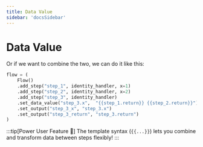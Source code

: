 ```yaml
---
title: Data Value
sidebar: 'docsSidebar'
---
```


# Data Value

Or if we want to combine the two, we can do it like this:

```python {6}
flow = (
    Flow()
    .add_step("step_1", identity_handler, x=1)
    .add_step("step_2", identity_handler, x=2)
    .add_step("step_3", identity_handler)
    .set_data_value("step_3.x",  "{{step_1.return}} {{step_2.return}}") # Input: "1 2"
    .set_output("step_3_x", "step_3.x")
    .set_output("step_3_return", "step_3.return")
)
```

:::tip[Power User Feature 💪]
The template syntax (`{{...}}`) lets you combine and transform data between steps flexibly!
:::
